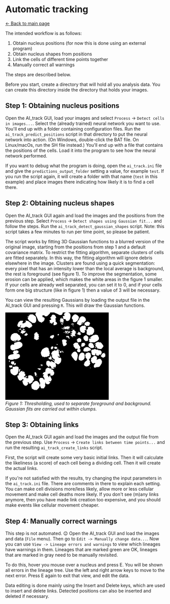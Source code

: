 # Automatic tracking
[← Back to main page](INDEX.md)

The intended workflow is as follows:

1. Obtain nucleus positions (for now this is done using an external program)
2. Obtain nucleus shapes from positions
3. Link the cells of different time points together
4. Manually correct all warnings

The steps are described below.

Before you start, create a directory that will hold all you analysis data. You can create this directory inside the directory that holds your images.

Step 1: Obtaining nucleus positions
-----------------------------------

Open the AI_track GUI, load your images and select `Process` -> `Detect cells in images...`. Select the (already trained) neural network you want to use. You'll end up with a folder containing configuration files. Run the `ai_track_predict_positions` script in that directory to put the neural network into action. (On Windows, double-click the BAT file. On Linux/macOs, run the SH file instead.) You'll end up with a file that contains the positions of the cells. Load it into the program to see how the neural network performed.

If you want to debug what the program is doing, open the `ai_track.ini` file and give the `predictions_output_folder` setting a value, for example `test`. If you run the script again, it will create a folder with that name (`test` in this example) and place images there indicating how likely it is to find a cell there.

Step 2: Obtaining nucleus shapes
--------------------------------

Open the AI_track GUI again and load the images and the positions from the previous step. Select `Process` -> `Detect shapes using Gaussian fit...` and follow the steps. Run the `ai_track_detect_gaussian_shapes` script. Note: this script takes a few minutes to run per time point, so please be patient.

The script works by fitting 3D Gaussian functions to a blurred version of the original image, starting from the positions from step 1 and a default covariance matrix. To restrict the fitting algorithm, separate clusters of cells are fitted separately. In this way, the fitting algorithm will ignore debris elsewhere in the image. Clusters are found using a quick segmentation: every pixel that has an intensity lower than the local average is background, the rest is foreground (see figure 1). To improve the segmentation, some erosion can be applied, which makes the white areas in the figure 1 smaller. If your cells are already well separated, you can set it to 0, and if your cells form one big structure (like in figure 1) then a value of 3 will be necessary.

You can view the resulting Gaussians by loading the output file in the AI_track GUI and pressing `R`. This will draw the Gaussian functions.

![Thresholding](images/thresholding.png)  
*Figure 1: Thresholding, used to separate foreground and background. Gaussian fits are carried out within clumps.*

Step 3: Obtaining links
-----------------------

Open the AI_track GUI again and load the images and the output file from the previous step. Use `Process` -> `Create links between time points...` and run the resulting `ai_track_create_links` script.

First, the script will create some very basic initial links. Then it will calculate the likeliness (a score) of each cell being a dividing cell. Then it will create the actual links.

If you're not satisfied with the results, try changing the input parameters in the `ai_track.ini` file. There are comments in there to explain each setting. You can make cell divisions more/less likely, allow more or less cellular movement and make cell deaths more likely. If you don't see (m)any links anymore, then you have made link creation too expensive, and you should make events like cellular movement cheaper.

Step 4: Manually correct warnings
---------------------------------

This step is not automated. 😉 Open the AI_track GUI and load the images and data (`File` menu). Then go to `Edit -> Manually change data...`. Now you can use `View -> Lineage errors and warnings` to view which lineages have warnings in them. Lineages that are marked green are OK, lineages that are marked in gray need to be manually revisited.

To do this, hover you mouse over a nucleus and press E. You will be shown all errors in the lineage tree. Use the left and right arrow keys to move to the next error. Press E again to exit that view, and edit the data.

Data editing is done mainly using the Insert and Delete keys, which are used to insert and delete links. Detected positions can also be inserted and deleted if necessary.
